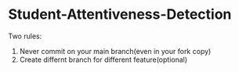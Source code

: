 # Student-Attentiveness-Detection
Two rules:
1. Never commit on your main branch(even in your fork copy)
2. Create differnt branch for different feature(optional)
